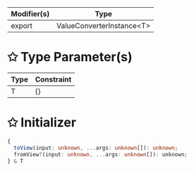 | Modifier(s)                            | Type                     |
|----------------------------------------|--------------------------|
| export | ValueConverterInstance&lt;T&gt; |

# &#10025; Type Parameter(s)

| Type | Constraint |
| ---- | ---------- |
| T    | {}         |

# &#10025; Initializer

```ts
{
  toView(input: unknown, ...args: unknown[]): unknown;
  fromView?(input: unknown, ...args: unknown[]): unknown;
} & T
```